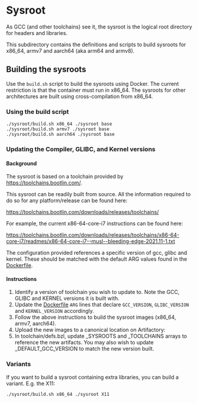 # Sysroot

As GCC (and other toolchains) see it, the sysroot is the logical root directory for headers and
libraries.

This subdirectory contains the definitions and scripts to build sysroots for x86_64, armv7 and
aarch64 (aka arm64 and armv8).

## Building the sysroots

Use the `build.sh` script to build the sysroots using Docker. The current restriction is
that the container must run in x86_64. The sysroots for other architectures are built using
cross-compilation from x86_64.

### Using the build script

```shell
./sysroot/build.sh x86_64 ./sysroot base
./sysroot/build.sh armv7 ./sysroot base
./sysroot/build.sh aarch64 ./sysroot base
```

### Updating the Compiler, GLIBC, and Kernel versions

#### Background

The sysroot is based on a toolchain provided by https://toolchains.bootlin.com/.

This sysroot can be readily built from source. All the information required to do so for any platform/release can be found here:

https://toolchains.bootlin.com/downloads/releases/toolchains/

For example, the current x86-64-core-i7 instructions can be found here:

https://toolchains.bootlin.com/downloads/releases/toolchains/x86-64-core-i7/readmes/x86-64-core-i7--musl--bleeding-edge-2021.11-1.txt

The configuration provided references a specific version of gcc, glibc and kernel. These should be matched with the default ARG values found in the [Dockerfile](Dockerfile).

#### Instructions

1. Identify a version of toolchain you wish to update to. Note the GCC, GLIBC and KERNEL versions it is built with.
2. Update the [Dockerfile](Dockerfile) `ARG` lines that declare `GCC_VERSION`, `GLIBC_VERSION` and `KERNEL_VERSION` accordingly.
3. Follow the above instructions to build the sysroot images (x86_64, armv7, aarch64).
4. Upload the new images to a canonical location on Artifactory: 
5. In toolchain/defs.bzl, update _SYSROOTS and _TOOLCHAINS arrays to reference the new artifacts. You may also wish to update _DEFAULT_GCC_VERSION to match the new version built.

### Variants

If you want to build a sysroot containing extra libraries, you can build a variant. E.g. the X11:

```shell
./sysroot/build.sh x86_64 ./sysroot X11
```
